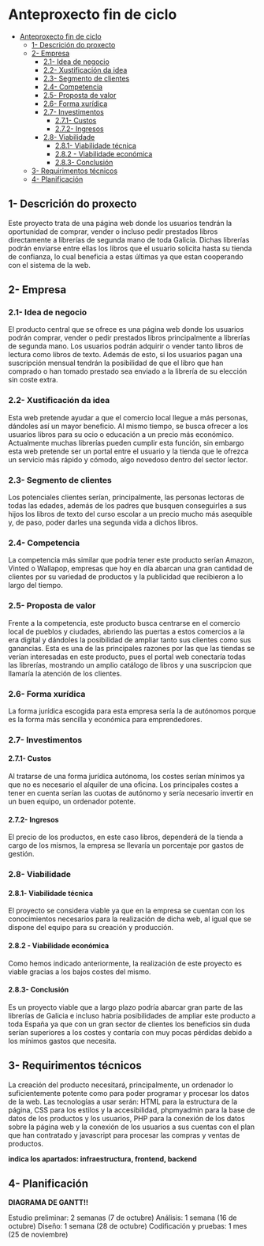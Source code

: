 # Anteproxecto fin de ciclo

- [Anteproxecto fin de ciclo](#anteproxecto-fin-de-ciclo)
  - [1- Descrición do proxecto](#1--descrición-do-proxecto)
  - [2- Empresa](#2--empresa)
    - [2.1- Idea de negocio](#21--idea-de-negocio)
    - [2.2- Xustificación da idea](#22--xustificación-da-idea)
    - [2.3- Segmento de clientes](#23--segmento-de-clientes)
    - [2.4- Competencia](#24--competencia)
    - [2.5- Proposta de valor](#25--proposta-de-valor)
    - [2.6- Forma xurídica](#26--forma-xurídica)
    - [2.7- Investimentos](#27--investimentos)
      - [2.7.1- Custos](#271--custos)
      - [2.7.2- Ingresos](#272--ingresos)
    - [2.8- Viabilidade](#28--viabilidade)
      - [2.8.1- Viabilidade técnica](#281--viabilidade-técnica)
      - [2.8.2 - Viabilidade económica](#282---viabilidade-económica)
      - [2.8.3- Conclusión](#283--conclusión)
  - [3- Requirimentos técnicos](#3--requirimentos-técnicos)
  - [4- Planificación](#4--planificación)


## 1- Descrición do proxecto

Este proyecto trata de una página web donde los usuarios tendrán la oportunidad de comprar, vender o incluso pedir prestados
libros directamente a librerías de segunda mano de toda Galicia. Dichas librerías podrán enviarse entre ellas los libros que el
usuario solicita hasta su tienda de confianza, lo cual beneficia a estas últimas ya que estan cooperando con el sistema de la web.


## 2- Empresa

### 2.1- Idea de negocio

El producto central que se ofrece es una página web donde los usuarios podrán comprar, vender o pedir prestados libros principalmente
a librerías de segunda mano. Los usuarios podrán adquirir o vender tanto libros de lectura como libros de texto. Además de esto, si
los usuarios pagan una suscripción mensual tendrán la posibilidad de que el libro que han comprado o han tomado prestado sea enviado
a la librería de su elección sin coste extra.

### 2.2- Xustificación da idea

Esta web pretende ayudar a que el comercio local llegue a más personas, dándoles así un mayor beneficio. Al mismo tiempo, se busca
ofrecer a los usuarios libros para su ocio o educación a un precio más económico.
Actualmente muchas librerías pueden cumplir esta función, sin embargo esta web pretende ser un portal entre el usuario y la tienda
que le ofrezca un servicio más rápido y cómodo, algo novedoso dentro del sector lector.

### 2.3- Segmento de clientes

Los potenciales clientes serían, principalmente, las personas lectoras de todas las edades, además de los padres que busquen conseguirles a sus hijos los libros de texto del curso escolar a un precio mucho más asequible y, de paso, poder darles una
segunda vida a dichos libros.

### 2.4- Competencia

La competencia más similar que podría tener este producto serían Amazon, Vinted o Wallapop, empresas que hoy en día abarcan 
una gran cantidad de clientes por su variedad de productos y la publicidad que recibieron a lo largo del tiempo.

### 2.5- Proposta de valor

Frente a la competencia, este producto busca centrarse en el comercio local de pueblos y ciudades, abriendo las puertas a estos
comercios a la era digital y dándoles la posibilidad de ampliar tanto sus clientes como sus ganancias. Esta es una de las principales
razones por las que las tiendas se verían interesadas en este producto, pues el portal web conectaría todas las librerías, mostrando
un amplio catálogo de libros y una suscripcion que llamaría la atención de los clientes.


### 2.6- Forma xurídica

La forma jurídica escogida para esta empresa sería la de autónomos porque es la forma más sencilla y económica para emprendedores.


### 2.7- Investimentos

#### 2.7.1- Custos
Al tratarse de una forma jurídica autónoma, los costes serían mínimos ya que no es necesario el alquiler de una oficina. Los principales
costes a tener en cuenta serían las cuotas de autónomo y sería necesario invertir en un buen equipo, un ordenador potente.

#### 2.7.2- Ingresos

El precio de los productos, en este caso libros, dependerá de la tienda a cargo de los mismos, la empresa se llevaría un porcentaje por gastos de gestión.

### 2.8- Viabilidade

#### 2.8.1- Viabilidade técnica

El proyecto se considera viable ya que en la empresa se cuentan con los conocimientos necesarios para la realización de dicha web, al igual que se dispone del equipo para su creación y producción.

#### 2.8.2 - Viabilidade económica

Como hemos indicado anteriormente, la realización de este proyecto es viable gracias a los bajos costes del mismo.


#### 2.8.3- Conclusión

Es un proyecto viable que a largo plazo podría abarcar gran parte de las librerías de Galicia e incluso habría posibilidades de
ampliar este producto a toda España ya que con un gran sector de clientes los beneficios sin duda serían superiores a los costes
y contaría con muy pocas pérdidas debido a los mínimos gastos que necesita.

## 3- Requirimentos técnicos

La creación del producto necesitará, principalmente, un ordenador lo suficientemente potente como para poder programar y procesar
los datos de la web. Las tecnologías a usar serán: HTML para la estructura de la página, CSS para los estilos y la accesibilidad, 
phpmyadmin para la base de datos de los productos y los usuarios, PHP para la conexión de los datos sobre la página web y la conexión de los usuarios a sus cuentas con el plan que han contratado y javascript para procesar las compras y ventas de productos.

**indica los apartados: infraestructura, frontend, backend**

## 4- Planificación
**DIAGRAMA DE GANTT!!**

Estudio preliminar: 2 semanas (7 de octubre)
Análisis: 1 semana (16 de octubre)
Diseño: 1 semana (28 de octubre)
Codificación y pruebas: 1 mes (25 de noviembre)
